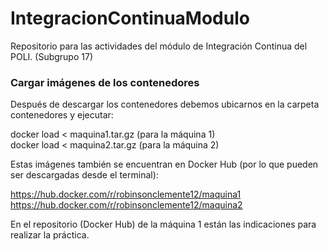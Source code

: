 # IntegracionContinuaModulo
Repositorio para las actividades del módulo de Integración Continua del POLI. (Subgrupo 17)


<h3> Cargar imágenes de los contenedores </h3>

Después de descargar los contenedores debemos ubicarnos en la carpeta contenedores y ejecutar:

docker load  < maquina1.tar.gz (para la máquina 1)\
docker load  < maquina2.tar.gz (para la máquina 2)

Estas imágenes también se encuentran en Docker Hub (por lo que pueden ser descargadas desde el terminal):

https://hub.docker.com/r/robinsonclemente12/maquina1 \
https://hub.docker.com/r/robinsonclemente12/maquina2

En el repositorio (Docker Hub) de la máquina 1 están las indicaciones para realizar la práctica.
